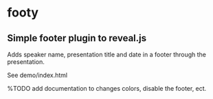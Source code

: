 # footy

## Simple footer plugin to reveal.js

Adds speaker name, presentation title and date in a footer through the
presentation.  

See demo/index.html  

%TODO add documentation to changes colors, disable the footer, ect.
